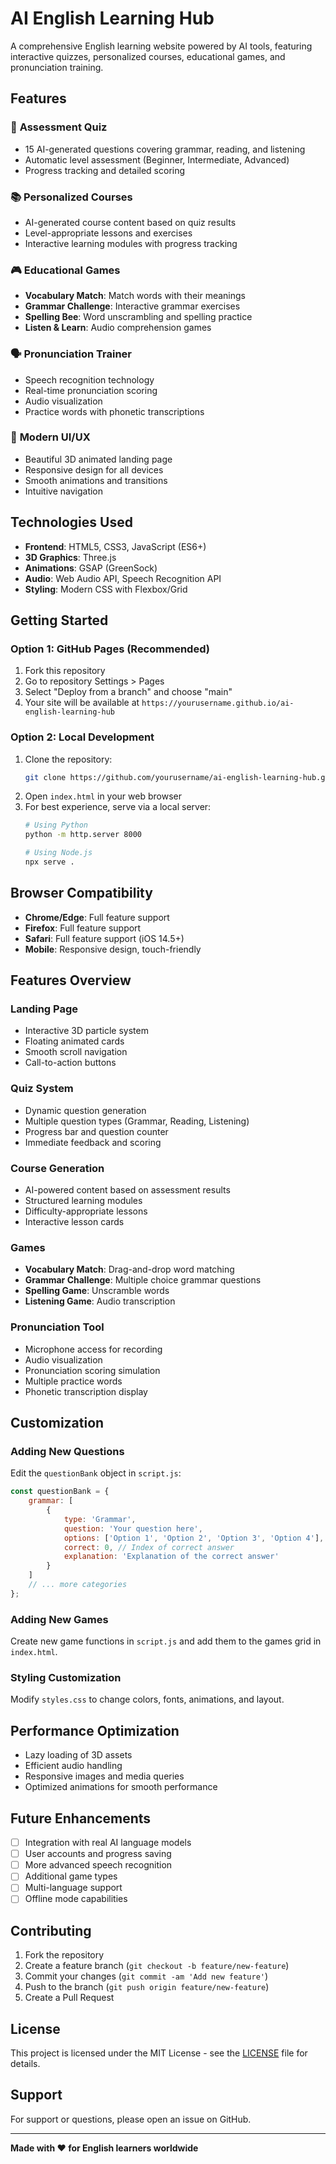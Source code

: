 # AI English Learning Hub

A comprehensive English learning website powered by AI tools, featuring interactive quizzes, personalized courses, educational games, and pronunciation training.

## Features

### 🎯 **Assessment Quiz**
- 15 AI-generated questions covering grammar, reading, and listening
- Automatic level assessment (Beginner, Intermediate, Advanced)
- Progress tracking and detailed scoring

### 📚 **Personalized Courses**
- AI-generated course content based on quiz results
- Level-appropriate lessons and exercises
- Interactive learning modules with progress tracking

### 🎮 **Educational Games**
- **Vocabulary Match**: Match words with their meanings
- **Grammar Challenge**: Interactive grammar exercises
- **Spelling Bee**: Word unscrambling and spelling practice
- **Listen & Learn**: Audio comprehension games

### 🗣️ **Pronunciation Trainer**
- Speech recognition technology
- Real-time pronunciation scoring
- Audio visualization
- Practice words with phonetic transcriptions

### 🎨 **Modern UI/UX**
- Beautiful 3D animated landing page
- Responsive design for all devices
- Smooth animations and transitions
- Intuitive navigation

## Technologies Used

- **Frontend**: HTML5, CSS3, JavaScript (ES6+)
- **3D Graphics**: Three.js
- **Animations**: GSAP (GreenSock)
- **Audio**: Web Audio API, Speech Recognition API
- **Styling**: Modern CSS with Flexbox/Grid

## Getting Started

### Option 1: GitHub Pages (Recommended)
1. Fork this repository
2. Go to repository Settings > Pages
3. Select "Deploy from a branch" and choose "main"
4. Your site will be available at `https://yourusername.github.io/ai-english-learning-hub`

### Option 2: Local Development
1. Clone the repository:
   ```bash
   git clone https://github.com/yourusername/ai-english-learning-hub.git
   ```
2. Open `index.html` in your web browser
3. For best experience, serve via a local server:
   ```bash
   # Using Python
   python -m http.server 8000
   
   # Using Node.js
   npx serve .
   ```

## Browser Compatibility

- **Chrome/Edge**: Full feature support
- **Firefox**: Full feature support
- **Safari**: Full feature support (iOS 14.5+)
- **Mobile**: Responsive design, touch-friendly

## Features Overview

### Landing Page
- Interactive 3D particle system
- Floating animated cards
- Smooth scroll navigation
- Call-to-action buttons

### Quiz System
- Dynamic question generation
- Multiple question types (Grammar, Reading, Listening)
- Progress bar and question counter
- Immediate feedback and scoring

### Course Generation
- AI-powered content based on assessment results
- Structured learning modules
- Difficulty-appropriate lessons
- Interactive lesson cards

### Games
- **Vocabulary Match**: Drag-and-drop word matching
- **Grammar Challenge**: Multiple choice grammar questions
- **Spelling Game**: Unscramble words
- **Listening Game**: Audio transcription

### Pronunciation Tool
- Microphone access for recording
- Audio visualization
- Pronunciation scoring simulation
- Multiple practice words
- Phonetic transcription display

## Customization

### Adding New Questions
Edit the `questionBank` object in `script.js`:

```javascript
const questionBank = {
    grammar: [
        {
            type: 'Grammar',
            question: 'Your question here',
            options: ['Option 1', 'Option 2', 'Option 3', 'Option 4'],
            correct: 0, // Index of correct answer
            explanation: 'Explanation of the correct answer'
        }
    ]
    // ... more categories
};
```

### Adding New Games
Create new game functions in `script.js` and add them to the games grid in `index.html`.

### Styling Customization
Modify `styles.css` to change colors, fonts, animations, and layout.

## Performance Optimization

- Lazy loading of 3D assets
- Efficient audio handling
- Responsive images and media queries
- Optimized animations for smooth performance

## Future Enhancements

- [ ] Integration with real AI language models
- [ ] User accounts and progress saving
- [ ] More advanced speech recognition
- [ ] Additional game types
- [ ] Multi-language support
- [ ] Offline mode capabilities

## Contributing

1. Fork the repository
2. Create a feature branch (`git checkout -b feature/new-feature`)
3. Commit your changes (`git commit -am 'Add new feature'`)
4. Push to the branch (`git push origin feature/new-feature`)
5. Create a Pull Request

## License

This project is licensed under the MIT License - see the [LICENSE](LICENSE) file for details.

## Support

For support or questions, please open an issue on GitHub.

---

**Made with ❤️ for English learners worldwide**